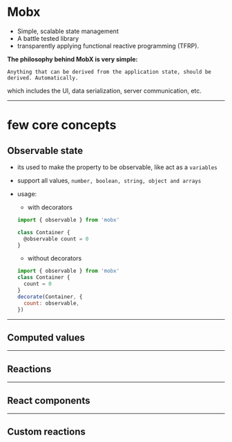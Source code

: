 # Mobx

- Simple, scalable state management
- A battle tested library
- transparently applying functional reactive programming (TFRP).

**The philosophy behind MobX is very simple:**

`Anything that can be derived from the application state, should be derived. Automatically.`

which includes the UI, data serialization, server communication, etc.

---

# few core concepts

## Observable state

- its used to make the property to be observable, like act as a `variables`
- support all values, `number, boolean, string, object and arrays`
- usage:

  - with decorators

  ```js
  import { observable } from 'mobx'

  class Container {
    @observable count = 0
  }
  ```

  - without decorators

  ```js
  import { observable } from 'mobx'
  class Container {
    count = 0
  }
  decorate(Container, {
    count: observable,
  })
  ```

---

## Computed values

---

## Reactions

---

## React components

---

## Custom reactions
